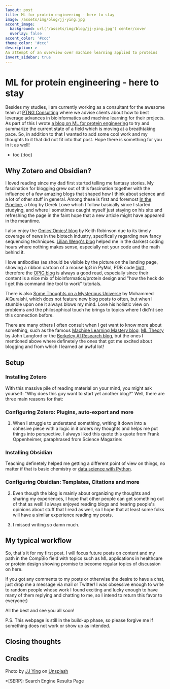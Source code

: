 ```yaml
---
layout: post
title: ML for protein engineering - here to stay
image: /assets/img/blog/jj-ying.jpg
accent_image: 
  background: url('/assets/img/blog/jj-ying.jpg') center/cover
  overlay: false
accent_color: '#ccc'
theme_color: '#ccc'
description: >
An attempt of an overview over machine learning applied to proteins 
invert_sidebar: true
---
```


# ML for protein engineering - here to stay

Besides my studies, I am currently working as a consultant for the awesome team at [PTNG Consulting]() where we advise clients about how to best leverage advances in bioinformatics and machine learning for their projects. As part of this I wrote [a blog on ML for protein engineering]() to try and summarize the current state of a field which is moving at a breathtaking pace. So, in addition to that I wanted to add some cool work and my thoughts to it that did not fit into that post. Hope there is something for you in it as well!

* toc
{:toc}


## Why Zotero and Obsidian?
I loved reading since my dad first started telling me fantasy stories. My fascination for blogging grew out of this fascination together with the influence of a few amazing blogs that shaped how I think about science and a lot of other stuff in general. Among these is first and foremost [In the Pipeline](https://www.science.org/blogs/pipeline), a blog by Derek Lowe which I follow basically since I started studying, and where I sometimes caught myself just staying on his site and refreshing the page in the faint hope that a new article might have appeared in the meantime.

I also enjoy the [Omics!Omics! blog](http://omicsomics.blogspot.com/) by Keith Robinson due to its timely coverage of news in the biotech industry, specifically regarding new fancy sequencing techniques. [Lilian Weng's blog](https://lilianweng.github.io/) helped me in the darkest coding hours where nothing makes sense, especially not your code and the math behind it. 

I love antibodies (as should be visible by the picture on the landing page, showing a ribbon cartoon of a mouse IgG in PyMol, PDB code [1igt](https://www.rcsb.org/structure/1igt)), therefore the [OPIG blog](https://www.blopig.com/blog/) is always a good read, especially since their content is a nice mix of bioinformatics/protein design and "how the heck do I get this command line tool to work" tutorials.

There is also [Some Thoughts on a Mysterious Universe](https://moalquraishi.wordpress.com/) by Mohammed AlQuraishi, which does not feature new blog posts to often, but when I stumble upon one it always blows my mind. Love his holistic view on problems and the philosophical touch he brings to topics where I did'nt see this connection before.

There are many others I often consult when I get want to know more about something, such as the famous [Machine Learning Mastery blog](https://machinelearningmastery.com/about/), [ML Theory](https://hunch.net/) by John Langford or the [Berkeley AI Research blog](https://bair.berkeley.edu/blog/), but the ones I mentioned above where definetely the ones that got me excited about blogging and from which I learned an awful lot!


## Setup

### Installing Zotero
With this massive pile of reading material on your mind, you might ask yourself: "Why does this guy want to start yet another blog?" Well, there are three main reasons for that:

### Configuring Zotero: Plugins, auto-export and more

1) When I struggle to understand something, writing it down into a cohesive piece with a logic in it orders my thoughts and helps me put things into perspective. I always liked this quote this quote from Frank Oppenheimer, paraphrased from Science Magazine:

### Installing Obsidian

Teaching definetely helped me getting a different point of view on things, no matter if that is basic chemistry or [data science with Python](https://github.com/kierandidi/Python_for_Biochemists).

### Configuring Obsidian: Templates, Citations and more

2) Even though the blog is mainly about organizing my thoughts and sharing my experiences, I hope that other people can get something out of that as well! I always enjoyed reading blogs and hearing people's opinions about stuff that I read as well, so I hope that at least some folks will have a similar experience reading my posts.

3) I missed writing so damn much.

## My typical workflow
So, that's it for my first post. I will focus future posts on content and my path in the CompBio field with topics such as ML applications in healthcare or protein design showing promise to become regular topics of discussion on here. 

If you got any comments to my posts or otherwise the desire to have a chat, just drop me a message via mail or Twitter! I was obsessive enough to write to random people whose work I found exciting and lucky enough to have many of them replying and chatting to me, so I intend to return this favor to everyone:) 

All the best and see you all soon!

P.S. This webpage is still in the build-up phase, so please forgive me if something does not work or show up as intended.


## Closing thoughts

## Credits

<span>Photo by <a href="https://unsplash.com/@jjying?utm_source=unsplash&amp;utm_medium=referral&amp;utm_content=creditCopyText">JJ Ying</a> on <a href="https://unsplash.com/?utm_source=unsplash&amp;utm_medium=referral&amp;utm_content=creditCopyText">Unsplash</a></span>

*[SERP]: Search Engine Results Page
